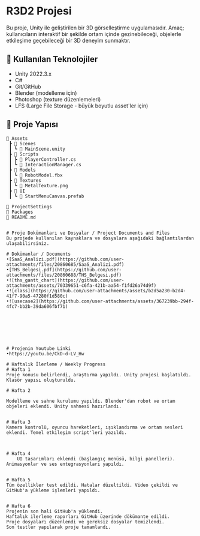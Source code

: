 # R3D2 Projesi

Bu proje, Unity ile geliştirilen bir 3D görselleştirme uygulamasıdır. Amaç; kullanıcıların interaktif bir şekilde ortam içinde gezinebileceği, objelerle etkileşime geçebileceği bir 3D deneyim sunmaktır.

## 🔧 Kullanılan Teknolojiler

- Unity 2022.3.x
- C#
- Git/GitHub
- Blender (modelleme için)
- Photoshop (texture düzenlemeleri)
- LFS (Large File Storage - büyük boyutlu asset'ler için)

## 📂 Proje Yapısı

```plaintext
📁 Assets
 ┣ 📁 Scenes
 ┃ ┗ 📄 MainScene.unity
 ┣ 📁 Scripts
 ┃ ┣ 📄 PlayerController.cs
 ┃ ┗ 📄 InteractionManager.cs
 ┣ 📁 Models
 ┃ ┗ 📄 RobotModel.fbx
 ┣ 📁 Textures
 ┃ ┗ 📄 MetalTexture.png
 ┣ 📁 UI
 ┃ ┗ 📄 StartMenuCanvas.prefab

📁 ProjectSettings
📁 Packages
📄 README.md


# Proje Dokümanları ve Dosyalar / Project Documents and Files
Bu projede kullanılan kaynaklara ve dosyalara aşağıdaki bağlantılardan ulaşabilirsiniz.

# Dokümanlar / Documents
•[SaaS_Analizi.pdf](https://github.com/user-attachments/files/20860685/SaaS_Analizi.pdf)
•[THS_Belgesi.pdf](https://github.com/user-attachments/files/20860688/THS_Belgesi.pdf)
•![ths_gantt_chart](https://github.com/user-attachments/assets/70339651-c6fa-421b-aa54-f1fd26a74d9f)
•![class](https://github.com/user-attachments/assets/b2d5a230-b2d4-41f7-90a5-47280f1d580c)
•![usecase2](https://github.com/user-attachments/assets/367239bb-294f-4fc7-bb2b-39da606fbf71)







# Projenin Youtube Linki
•https://youtu.be/CkD-d-LV_Hw

# Haftalık İlerleme / Weekly Progress
# Hafta 1
Proje konusu belirlendi, araştırma yapıldı. Unity projesi başlatıldı. Klasör yapısı oluşturuldu.

# Hafta 2

Modelleme ve sahne kurulumu yapıldı. Blender'dan robot ve ortam objeleri eklendi. Unity sahnesi hazırlandı.


# Hafta 3
Kamera kontrolü, oyuncu hareketleri, ışıklandırma ve ortam sesleri eklendi. Temel etkileşim script'leri yazıldı.



# Hafta 4
	UI tasarımları eklendi (başlangıç menüsü, bilgi panelleri). Animasyonlar ve ses entegrasyonları yapıldı.


# Hafta 5
Tüm özellikler test edildi. Hatalar düzeltildi. Video çekildi ve GitHub'a yükleme işlemleri yapıldı.


# Hafta 6
Projenin son hali GitHub'a yüklendi.
Haftalık ilerleme raporları GitHub üzerinde dökümante edildi.
Proje dosyaları düzenlendi ve gereksiz dosyalar temizlendi.
Son testler yapılarak proje tamamlandı.
